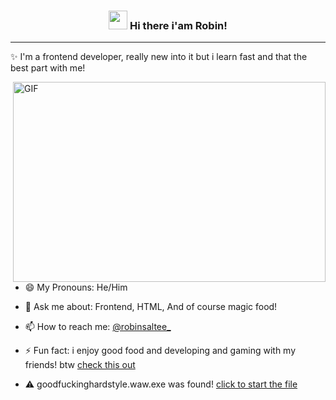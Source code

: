 <!-- Heading -->
<h3 align="center"><img src = "https://raw.githubusercontent.com/MartinHeinz/MartinHeinz/master/wave.gif" width = 30px> Hi there i'am Robin!</h3>

<!-- Profile Views -->





 <!-- About section -->

---
✨ I'm a frontend developer, really new into it but i learn fast and that the best part with me! 



<img align="right" alt="GIF" src="./code.gif" width="500" height="320" />

- 😄 My Pronouns: He/Him   

- 💬 Ask me about: Frontend, HTML, And of course magic food!

- 📫 How to reach me: [@robinsaltee_](https://www.instagram.com/robinsaltee/)

- ⚡ Fun fact: i enjoy good food and developing and gaming with my friends! btw [check this out](https://www.youtube.com/watch?v=dQw4w9WgXcQ)

- ⚠️ goodfuckinghardstyle.waw.exe was found! [click to start the file](https://www.youtube.com/watch?v=1pXznDsOrzQ)






